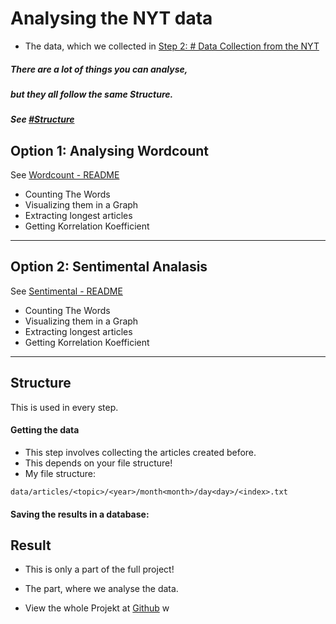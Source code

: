 # Analysing the NYT data

- The data, which we collected in [Step 2: # Data Collection from the NYT](../data-collection/)

##### There are a lot of things you can analyse,

##### but they all follow the same Structure.

##### See [#Structure](#structure)

## Option 1: Analysing Wordcount

See [Wordcount - README](./Wordcount/)

- Counting The Words
- Visualizing them in a Graph
- Extracting longest articles
- Getting Korrelation Koefficient

---

## Option 2: Sentimental Analasis

See [Sentimental - README](./Sentimental/)

- Counting The Words
- Visualizing them in a Graph
- Extracting longest articles
- Getting Korrelation Koefficient

---

## Structure

This is used in every step.

#### Getting the data

- This step involves collecting the articles created before.
- This depends on your file structure!
- My file structure:

```
data/articles/<topic>/<year>/month<month>/day<day>/<index>.txt
```

#### Saving the results in a database:

## Result

- This is only a part of the full project!

- The part, where we analyse the data.

- View the whole Projekt at [Github](https://github.com/AdminL3/Jugend-Forscht/)
  w
